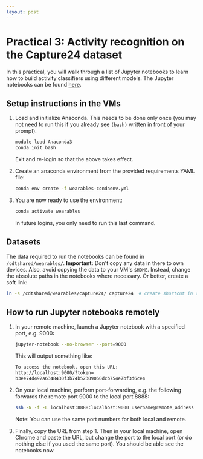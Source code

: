 ```yaml
---
layout: post
---
```


# Practical 3: Activity recognition on the Capture24 dataset
In this practical, you will walk through a list of Jupyter notebooks to learn how to build activity classifiers using different models. The Jupyter notebooks can be found [here](https://github.com/activityMonitoring/Oxford_Wearables_Activity_Recognition). 


## Setup instructions in the VMs
1. Load and initialize Anaconda. This needs to be done only once (you may not need to run this if you already see `(bash)` written in front of your prompt).

   ```bash
   module load Anaconda3
   conda init bash
   ```
   Exit and re-login so that the above takes effect.
3. Create an anaconda environment from the provided requirements YAML file:
   ```bash
   conda env create -f wearables-condaenv.yml
   ```
4. You are now ready to use the environment:
   ```bash
   conda activate wearables
   ```
   In future logins, you only need to run this last command.


## Datasets

The data required to run the notebooks can be found in
`/cdtshared/wearables/`. **Important:** Don't copy any data in there to own
devices. Also, avoid copying the data to your VM's `$HOME`.
Instead, change the absolute paths in the notebooks where necessary.
Or better, create a soft link:
```bash
ln -s /cdtshared/wearables/capture24/ capture24  # create shortcut in current location
```


## How to run Jupyter notebooks remotely

1. In your remote machine, launch a Jupyter notebook with a specified port, e.g. 9000:
   ```bash
   jupyter-notebook --no-browser --port=9000
   ```
   This will output something like:
   ```bash
   To access the notebook, open this URL:
   http://localhost:9000/?token=
   b3ee74d492a6348430f3b74b52309060dcb754e7bf3d6ce4
   ```

2. On your local machine, perform port-forwarding, e.g. the following forwards the remote port 9000 to the local port 8888:
   ```bash
   ssh -N -f -L localhost:8888:localhost:9000 username@remote_address
   ```
   Note: You can use the same port numbers for both local and remote.

3. Finally, copy the URL from step 1. Then in your local machine, open
Chrome and paste the URL, but change the port to the local port (or do nothing else if you used the same port).
You should be able see the notebooks now.

